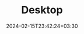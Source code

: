---
weight: 999
title: "Desktop"
description: ""
icon: "article"
date: "2024-02-15T23:42:24+03:30"
lastmod: "2024-02-15T23:42:24+03:30"
draft: false
toc: true
---